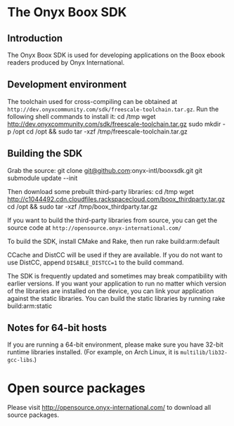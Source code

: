 

# The Onyx Boox SDK

## Introduction

The Onyx Boox SDK is used for developing applications on the Boox
ebook readers produced by Onyx International.

## Development environment

The toolchain used for cross-compiling can be obtained at
`http://dev.onyxcommunity.com/sdk/freescale-toolchain.tar.gz`. Run the
following shell commands to install it:
    cd /tmp
    wget http://dev.onyxcommunity.com/sdk/freescale-toolchain.tar.gz
    sudo mkdir -p /opt
    cd /opt && sudo tar -xzf /tmp/freescale-toolchain.tar.gz

## Building the SDK

Grab the source:
    git clone git@github.com:onyx-intl/booxsdk.git
    git submodule update --init

Then download some prebuilt third-party libraries:
    cd /tmp
    wget http://c1044492.cdn.cloudfiles.rackspacecloud.com/boox_thirdparty.tar.gz
    cd /opt && sudo tar -xzf /tmp/boox_thirdparty.tar.gz

If you want to build the third-party libraries from source, you can
get the source code at `http://opensource.onyx-international.com/`

To build the SDK, install CMake and Rake, then run
    rake build:arm:default

CCache and DistCC will be used if they are available. If you do not
want to use DistCC, append `DISABLE_DISTCC=1` to the build command.

The SDK is frequently updated and sometimes may break compatibility
with earlier versions. If you want your application to run no matter
which version of the libraries are installed on the device, you can
link your application against the static libraries. You can build the
static libraries by running
    rake build:arm:static

## Notes for 64-bit hosts

If you are running a 64-bit environment, please make sure you have
32-bit runtime libraries installed. (For example, on Arch Linux, it is `multilib/lib32-gcc-libs`.)



# Open source packages

Please visit http://opensource.onyx-international.com/ to download all source packages.

